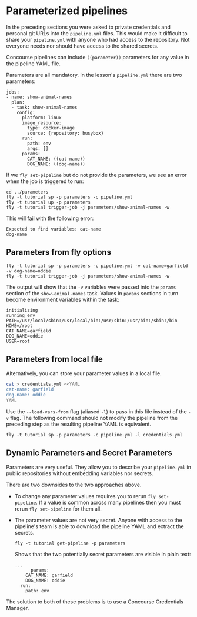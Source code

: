 # Parameterized pipelines

In the preceding sections you were asked to private credentials and personal git URLs into the `pipeline.yml` files. This would make it difficult to share your `pipeline.yml` with anyone who had access to the repository. Not everyone needs nor should have access to the shared secrets.

Concourse pipelines can include `((parameter))` parameters for any value in the pipeline YAML file.

Parameters are all mandatory. In the lesson's `pipeline.yml` there are two parameters:

```
jobs:
- name: show-animal-names
  plan:
  - task: show-animal-names
    config:
      platform: linux
      image_resource:
        type: docker-image
        source: {repository: busybox}
      run:
        path: env
        args: []
      params:
        CAT_NAME: ((cat-name))
        DOG_NAME: ((dog-name))
```

If we `fly set-pipeline` but do not provide the parameters, we see an error when the job is triggered to run:

```
cd ../parameters
fly -t tutorial sp -p parameters -c pipeline.yml
fly -t tutorial up -p parameters
fly -t tutorial trigger-job -j parameters/show-animal-names -w
```

This will fail with the following error:

```
Expected to find variables: cat-name
dog-name
```

## Parameters from fly options

```
fly -t tutorial sp -p parameters -c pipeline.yml -v cat-name=garfield -v dog-name=oddie
fly -t tutorial trigger-job -j parameters/show-animal-names -w
```

The output will show that the `-v` variables were passed into the `params` section of the `show-animal-names` task. Values in `params` sections  in turn become environment variables within the task:

```
initializing
running env
PATH=/usr/local/sbin:/usr/local/bin:/usr/sbin:/usr/bin:/sbin:/bin
HOME=/root
CAT_NAME=garfield
DOG_NAME=oddie
USER=root
```

## Parameters from local file

Alternatively, you can store your parameter values in a local file.

```bash
cat > credentials.yml <<YAML
cat-name: garfield
dog-name: oddie
YAML
```

Use the `--load-vars-from` flag (aliased `-l`) to pass in this file instead of the `-v` flag. The following command should not modify the pipeline from the preceding step as the resulting pipeline YAML is equivalent.

```
fly -t tutorial sp -p parameters -c pipeline.yml -l credentials.yml
```

## Dynamic Parameters and Secret Parameters

Parameters are very useful. They allow you to describe your `pipeline.yml` in public repositories without embedding variables nor secrets.

There are two downsides to the two approaches above.

* To change any parameter values requires you to rerun `fly set-pipeline`. If a value is common across many pipelines then you must rerun `fly set-pipeline` for them all.
* The parameter values are not very secret. Anyone with access to the pipeline's team is able to download the pipeline YAML and extract the secrets.

    ```
    fly -t tutorial get-pipeline -p parameters
    ```

    Shows that the two potentially secret parameters are visible in plain text:

    ```
    ...
          params:
        CAT_NAME: garfield
        DOG_NAME: oddie
      run:
        path: env
    ```

The solution to both of these problems is to use a Concourse Credentials Manager.